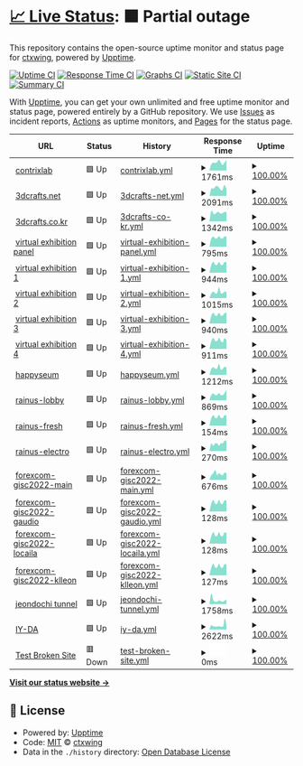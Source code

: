 # [📈 Live Status](https://ctxwing.github.io/upptime): <!--live status--> **🟧 Partial outage**

This repository contains the open-source uptime monitor and status page for [ctxwing](https://ctxwing.github.io/upptime), powered by [Upptime](https://github.com/upptime/upptime).

[![Uptime CI](https://github.com/ctxwing/upptime/workflows/Uptime%20CI/badge.svg)](https://github.com/ctxwing/upptime/actions?query=workflow%3A%22Uptime+CI%22)
[![Response Time CI](https://github.com/ctxwing/upptime/workflows/Response%20Time%20CI/badge.svg)](https://github.com/ctxwing/upptime/actions?query=workflow%3A%22Response+Time+CI%22)
[![Graphs CI](https://github.com/ctxwing/upptime/workflows/Graphs%20CI/badge.svg)](https://github.com/ctxwing/upptime/actions?query=workflow%3A%22Graphs+CI%22)
[![Static Site CI](https://github.com/ctxwing/upptime/workflows/Static%20Site%20CI/badge.svg)](https://github.com/ctxwing/upptime/actions?query=workflow%3A%22Static+Site+CI%22)
[![Summary CI](https://github.com/ctxwing/upptime/workflows/Summary%20CI/badge.svg)](https://github.com/ctxwing/upptime/actions?query=workflow%3A%22Summary+CI%22)

With [Upptime](https://upptime.js.org), you can get your own unlimited and free uptime monitor and status page, powered entirely by a GitHub repository. We use [Issues](https://github.com/ctxwing/upptime/issues) as incident reports, [Actions](https://github.com/ctxwing/upptime/actions) as uptime monitors, and [Pages](https://ctxwing.github.io/upptime) for the status page.

<!--start: status pages-->
<!-- This summary is generated by Upptime (https://github.com/upptime/upptime) -->
<!-- Do not edit this manually, your changes will be overwritten -->
<!-- prettier-ignore -->
| URL | Status | History | Response Time | Uptime |
| --- | ------ | ------- | ------------- | ------ |
| <img alt="" src="https://icons.duckduckgo.com/ip3/www.contrixlab.com.ico" height="13"> [contrixlab](https://www.contrixlab.com) | 🟩 Up | [contrixlab.yml](https://github.com/ctxwing/upptime/commits/HEAD/history/contrixlab.yml) | <details><summary><img alt="Response time graph" src="./graphs/contrixlab/response-time-week.png" height="20"> 1761ms</summary><br><a href="https://ctxwing.github.io/upptime/history/contrixlab"><img alt="Response time 1761" src="https://img.shields.io/endpoint?url=https%3A%2F%2Fraw.githubusercontent.com%2Fctxwing%2Fupptime%2FHEAD%2Fapi%2Fcontrixlab%2Fresponse-time.json"></a><br><a href="https://ctxwing.github.io/upptime/history/contrixlab"><img alt="24-hour response time 1812" src="https://img.shields.io/endpoint?url=https%3A%2F%2Fraw.githubusercontent.com%2Fctxwing%2Fupptime%2FHEAD%2Fapi%2Fcontrixlab%2Fresponse-time-day.json"></a><br><a href="https://ctxwing.github.io/upptime/history/contrixlab"><img alt="7-day response time 1761" src="https://img.shields.io/endpoint?url=https%3A%2F%2Fraw.githubusercontent.com%2Fctxwing%2Fupptime%2FHEAD%2Fapi%2Fcontrixlab%2Fresponse-time-week.json"></a><br><a href="https://ctxwing.github.io/upptime/history/contrixlab"><img alt="30-day response time 1761" src="https://img.shields.io/endpoint?url=https%3A%2F%2Fraw.githubusercontent.com%2Fctxwing%2Fupptime%2FHEAD%2Fapi%2Fcontrixlab%2Fresponse-time-month.json"></a><br><a href="https://ctxwing.github.io/upptime/history/contrixlab"><img alt="1-year response time 1761" src="https://img.shields.io/endpoint?url=https%3A%2F%2Fraw.githubusercontent.com%2Fctxwing%2Fupptime%2FHEAD%2Fapi%2Fcontrixlab%2Fresponse-time-year.json"></a></details> | <details><summary><a href="https://ctxwing.github.io/upptime/history/contrixlab">100.00%</a></summary><a href="https://ctxwing.github.io/upptime/history/contrixlab"><img alt="All-time uptime 100.00%" src="https://img.shields.io/endpoint?url=https%3A%2F%2Fraw.githubusercontent.com%2Fctxwing%2Fupptime%2FHEAD%2Fapi%2Fcontrixlab%2Fuptime.json"></a><br><a href="https://ctxwing.github.io/upptime/history/contrixlab"><img alt="24-hour uptime 100.00%" src="https://img.shields.io/endpoint?url=https%3A%2F%2Fraw.githubusercontent.com%2Fctxwing%2Fupptime%2FHEAD%2Fapi%2Fcontrixlab%2Fuptime-day.json"></a><br><a href="https://ctxwing.github.io/upptime/history/contrixlab"><img alt="7-day uptime 100.00%" src="https://img.shields.io/endpoint?url=https%3A%2F%2Fraw.githubusercontent.com%2Fctxwing%2Fupptime%2FHEAD%2Fapi%2Fcontrixlab%2Fuptime-week.json"></a><br><a href="https://ctxwing.github.io/upptime/history/contrixlab"><img alt="30-day uptime 100.00%" src="https://img.shields.io/endpoint?url=https%3A%2F%2Fraw.githubusercontent.com%2Fctxwing%2Fupptime%2FHEAD%2Fapi%2Fcontrixlab%2Fuptime-month.json"></a><br><a href="https://ctxwing.github.io/upptime/history/contrixlab"><img alt="1-year uptime 100.00%" src="https://img.shields.io/endpoint?url=https%3A%2F%2Fraw.githubusercontent.com%2Fctxwing%2Fupptime%2FHEAD%2Fapi%2Fcontrixlab%2Fuptime-year.json"></a></details>
| <img alt="" src="https://icons.duckduckgo.com/ip3/www.3dcrafts.net.ico" height="13"> [3dcrafts.net](https://www.3dcrafts.net) | 🟩 Up | [3dcrafts-net.yml](https://github.com/ctxwing/upptime/commits/HEAD/history/3dcrafts-net.yml) | <details><summary><img alt="Response time graph" src="./graphs/3dcrafts-net/response-time-week.png" height="20"> 2091ms</summary><br><a href="https://ctxwing.github.io/upptime/history/3dcrafts-net"><img alt="Response time 2091" src="https://img.shields.io/endpoint?url=https%3A%2F%2Fraw.githubusercontent.com%2Fctxwing%2Fupptime%2FHEAD%2Fapi%2F3dcrafts-net%2Fresponse-time.json"></a><br><a href="https://ctxwing.github.io/upptime/history/3dcrafts-net"><img alt="24-hour response time 2185" src="https://img.shields.io/endpoint?url=https%3A%2F%2Fraw.githubusercontent.com%2Fctxwing%2Fupptime%2FHEAD%2Fapi%2F3dcrafts-net%2Fresponse-time-day.json"></a><br><a href="https://ctxwing.github.io/upptime/history/3dcrafts-net"><img alt="7-day response time 2091" src="https://img.shields.io/endpoint?url=https%3A%2F%2Fraw.githubusercontent.com%2Fctxwing%2Fupptime%2FHEAD%2Fapi%2F3dcrafts-net%2Fresponse-time-week.json"></a><br><a href="https://ctxwing.github.io/upptime/history/3dcrafts-net"><img alt="30-day response time 2091" src="https://img.shields.io/endpoint?url=https%3A%2F%2Fraw.githubusercontent.com%2Fctxwing%2Fupptime%2FHEAD%2Fapi%2F3dcrafts-net%2Fresponse-time-month.json"></a><br><a href="https://ctxwing.github.io/upptime/history/3dcrafts-net"><img alt="1-year response time 2091" src="https://img.shields.io/endpoint?url=https%3A%2F%2Fraw.githubusercontent.com%2Fctxwing%2Fupptime%2FHEAD%2Fapi%2F3dcrafts-net%2Fresponse-time-year.json"></a></details> | <details><summary><a href="https://ctxwing.github.io/upptime/history/3dcrafts-net">100.00%</a></summary><a href="https://ctxwing.github.io/upptime/history/3dcrafts-net"><img alt="All-time uptime 100.00%" src="https://img.shields.io/endpoint?url=https%3A%2F%2Fraw.githubusercontent.com%2Fctxwing%2Fupptime%2FHEAD%2Fapi%2F3dcrafts-net%2Fuptime.json"></a><br><a href="https://ctxwing.github.io/upptime/history/3dcrafts-net"><img alt="24-hour uptime 100.00%" src="https://img.shields.io/endpoint?url=https%3A%2F%2Fraw.githubusercontent.com%2Fctxwing%2Fupptime%2FHEAD%2Fapi%2F3dcrafts-net%2Fuptime-day.json"></a><br><a href="https://ctxwing.github.io/upptime/history/3dcrafts-net"><img alt="7-day uptime 100.00%" src="https://img.shields.io/endpoint?url=https%3A%2F%2Fraw.githubusercontent.com%2Fctxwing%2Fupptime%2FHEAD%2Fapi%2F3dcrafts-net%2Fuptime-week.json"></a><br><a href="https://ctxwing.github.io/upptime/history/3dcrafts-net"><img alt="30-day uptime 100.00%" src="https://img.shields.io/endpoint?url=https%3A%2F%2Fraw.githubusercontent.com%2Fctxwing%2Fupptime%2FHEAD%2Fapi%2F3dcrafts-net%2Fuptime-month.json"></a><br><a href="https://ctxwing.github.io/upptime/history/3dcrafts-net"><img alt="1-year uptime 100.00%" src="https://img.shields.io/endpoint?url=https%3A%2F%2Fraw.githubusercontent.com%2Fctxwing%2Fupptime%2FHEAD%2Fapi%2F3dcrafts-net%2Fuptime-year.json"></a></details>
| <img alt="" src="https://icons.duckduckgo.com/ip3/www.3dcrafts.co.kr.ico" height="13"> [3dcrafts.co.kr](https://www.3dcrafts.co.kr) | 🟩 Up | [3dcrafts-co-kr.yml](https://github.com/ctxwing/upptime/commits/HEAD/history/3dcrafts-co-kr.yml) | <details><summary><img alt="Response time graph" src="./graphs/3dcrafts-co-kr/response-time-week.png" height="20"> 1342ms</summary><br><a href="https://ctxwing.github.io/upptime/history/3dcrafts-co-kr"><img alt="Response time 1342" src="https://img.shields.io/endpoint?url=https%3A%2F%2Fraw.githubusercontent.com%2Fctxwing%2Fupptime%2FHEAD%2Fapi%2F3dcrafts-co-kr%2Fresponse-time.json"></a><br><a href="https://ctxwing.github.io/upptime/history/3dcrafts-co-kr"><img alt="24-hour response time 1152" src="https://img.shields.io/endpoint?url=https%3A%2F%2Fraw.githubusercontent.com%2Fctxwing%2Fupptime%2FHEAD%2Fapi%2F3dcrafts-co-kr%2Fresponse-time-day.json"></a><br><a href="https://ctxwing.github.io/upptime/history/3dcrafts-co-kr"><img alt="7-day response time 1342" src="https://img.shields.io/endpoint?url=https%3A%2F%2Fraw.githubusercontent.com%2Fctxwing%2Fupptime%2FHEAD%2Fapi%2F3dcrafts-co-kr%2Fresponse-time-week.json"></a><br><a href="https://ctxwing.github.io/upptime/history/3dcrafts-co-kr"><img alt="30-day response time 1342" src="https://img.shields.io/endpoint?url=https%3A%2F%2Fraw.githubusercontent.com%2Fctxwing%2Fupptime%2FHEAD%2Fapi%2F3dcrafts-co-kr%2Fresponse-time-month.json"></a><br><a href="https://ctxwing.github.io/upptime/history/3dcrafts-co-kr"><img alt="1-year response time 1342" src="https://img.shields.io/endpoint?url=https%3A%2F%2Fraw.githubusercontent.com%2Fctxwing%2Fupptime%2FHEAD%2Fapi%2F3dcrafts-co-kr%2Fresponse-time-year.json"></a></details> | <details><summary><a href="https://ctxwing.github.io/upptime/history/3dcrafts-co-kr">100.00%</a></summary><a href="https://ctxwing.github.io/upptime/history/3dcrafts-co-kr"><img alt="All-time uptime 100.00%" src="https://img.shields.io/endpoint?url=https%3A%2F%2Fraw.githubusercontent.com%2Fctxwing%2Fupptime%2FHEAD%2Fapi%2F3dcrafts-co-kr%2Fuptime.json"></a><br><a href="https://ctxwing.github.io/upptime/history/3dcrafts-co-kr"><img alt="24-hour uptime 100.00%" src="https://img.shields.io/endpoint?url=https%3A%2F%2Fraw.githubusercontent.com%2Fctxwing%2Fupptime%2FHEAD%2Fapi%2F3dcrafts-co-kr%2Fuptime-day.json"></a><br><a href="https://ctxwing.github.io/upptime/history/3dcrafts-co-kr"><img alt="7-day uptime 100.00%" src="https://img.shields.io/endpoint?url=https%3A%2F%2Fraw.githubusercontent.com%2Fctxwing%2Fupptime%2FHEAD%2Fapi%2F3dcrafts-co-kr%2Fuptime-week.json"></a><br><a href="https://ctxwing.github.io/upptime/history/3dcrafts-co-kr"><img alt="30-day uptime 100.00%" src="https://img.shields.io/endpoint?url=https%3A%2F%2Fraw.githubusercontent.com%2Fctxwing%2Fupptime%2FHEAD%2Fapi%2F3dcrafts-co-kr%2Fuptime-month.json"></a><br><a href="https://ctxwing.github.io/upptime/history/3dcrafts-co-kr"><img alt="1-year uptime 100.00%" src="https://img.shields.io/endpoint?url=https%3A%2F%2Fraw.githubusercontent.com%2Fctxwing%2Fupptime%2FHEAD%2Fapi%2F3dcrafts-co-kr%2Fuptime-year.json"></a></details>
| <img alt="" src="https://icons.duckduckgo.com/ip3/www.contrixlab.com.ico" height="13"> [virtual exhibition panel](https://www.contrixlab.com) | 🟩 Up | [virtual-exhibition-panel.yml](https://github.com/ctxwing/upptime/commits/HEAD/history/virtual-exhibition-panel.yml) | <details><summary><img alt="Response time graph" src="./graphs/virtual-exhibition-panel/response-time-week.png" height="20"> 795ms</summary><br><a href="https://ctxwing.github.io/upptime/history/virtual-exhibition-panel"><img alt="Response time 795" src="https://img.shields.io/endpoint?url=https%3A%2F%2Fraw.githubusercontent.com%2Fctxwing%2Fupptime%2FHEAD%2Fapi%2Fvirtual-exhibition-panel%2Fresponse-time.json"></a><br><a href="https://ctxwing.github.io/upptime/history/virtual-exhibition-panel"><img alt="24-hour response time 725" src="https://img.shields.io/endpoint?url=https%3A%2F%2Fraw.githubusercontent.com%2Fctxwing%2Fupptime%2FHEAD%2Fapi%2Fvirtual-exhibition-panel%2Fresponse-time-day.json"></a><br><a href="https://ctxwing.github.io/upptime/history/virtual-exhibition-panel"><img alt="7-day response time 795" src="https://img.shields.io/endpoint?url=https%3A%2F%2Fraw.githubusercontent.com%2Fctxwing%2Fupptime%2FHEAD%2Fapi%2Fvirtual-exhibition-panel%2Fresponse-time-week.json"></a><br><a href="https://ctxwing.github.io/upptime/history/virtual-exhibition-panel"><img alt="30-day response time 795" src="https://img.shields.io/endpoint?url=https%3A%2F%2Fraw.githubusercontent.com%2Fctxwing%2Fupptime%2FHEAD%2Fapi%2Fvirtual-exhibition-panel%2Fresponse-time-month.json"></a><br><a href="https://ctxwing.github.io/upptime/history/virtual-exhibition-panel"><img alt="1-year response time 795" src="https://img.shields.io/endpoint?url=https%3A%2F%2Fraw.githubusercontent.com%2Fctxwing%2Fupptime%2FHEAD%2Fapi%2Fvirtual-exhibition-panel%2Fresponse-time-year.json"></a></details> | <details><summary><a href="https://ctxwing.github.io/upptime/history/virtual-exhibition-panel">100.00%</a></summary><a href="https://ctxwing.github.io/upptime/history/virtual-exhibition-panel"><img alt="All-time uptime 100.00%" src="https://img.shields.io/endpoint?url=https%3A%2F%2Fraw.githubusercontent.com%2Fctxwing%2Fupptime%2FHEAD%2Fapi%2Fvirtual-exhibition-panel%2Fuptime.json"></a><br><a href="https://ctxwing.github.io/upptime/history/virtual-exhibition-panel"><img alt="24-hour uptime 100.00%" src="https://img.shields.io/endpoint?url=https%3A%2F%2Fraw.githubusercontent.com%2Fctxwing%2Fupptime%2FHEAD%2Fapi%2Fvirtual-exhibition-panel%2Fuptime-day.json"></a><br><a href="https://ctxwing.github.io/upptime/history/virtual-exhibition-panel"><img alt="7-day uptime 100.00%" src="https://img.shields.io/endpoint?url=https%3A%2F%2Fraw.githubusercontent.com%2Fctxwing%2Fupptime%2FHEAD%2Fapi%2Fvirtual-exhibition-panel%2Fuptime-week.json"></a><br><a href="https://ctxwing.github.io/upptime/history/virtual-exhibition-panel"><img alt="30-day uptime 100.00%" src="https://img.shields.io/endpoint?url=https%3A%2F%2Fraw.githubusercontent.com%2Fctxwing%2Fupptime%2FHEAD%2Fapi%2Fvirtual-exhibition-panel%2Fuptime-month.json"></a><br><a href="https://ctxwing.github.io/upptime/history/virtual-exhibition-panel"><img alt="1-year uptime 100.00%" src="https://img.shields.io/endpoint?url=https%3A%2F%2Fraw.githubusercontent.com%2Fctxwing%2Fupptime%2FHEAD%2Fapi%2Fvirtual-exhibition-panel%2Fuptime-year.json"></a></details>
| <img alt="" src="https://icons.duckduckgo.com/ip3/ctx.contrixlab.co.kr.ico" height="13"> [virtual exhibition 1](https://ctx.contrixlab.co.kr/main/app-files/) | 🟩 Up | [virtual-exhibition-1.yml](https://github.com/ctxwing/upptime/commits/HEAD/history/virtual-exhibition-1.yml) | <details><summary><img alt="Response time graph" src="./graphs/virtual-exhibition-1/response-time-week.png" height="20"> 944ms</summary><br><a href="https://ctxwing.github.io/upptime/history/virtual-exhibition-1"><img alt="Response time 944" src="https://img.shields.io/endpoint?url=https%3A%2F%2Fraw.githubusercontent.com%2Fctxwing%2Fupptime%2FHEAD%2Fapi%2Fvirtual-exhibition-1%2Fresponse-time.json"></a><br><a href="https://ctxwing.github.io/upptime/history/virtual-exhibition-1"><img alt="24-hour response time 823" src="https://img.shields.io/endpoint?url=https%3A%2F%2Fraw.githubusercontent.com%2Fctxwing%2Fupptime%2FHEAD%2Fapi%2Fvirtual-exhibition-1%2Fresponse-time-day.json"></a><br><a href="https://ctxwing.github.io/upptime/history/virtual-exhibition-1"><img alt="7-day response time 944" src="https://img.shields.io/endpoint?url=https%3A%2F%2Fraw.githubusercontent.com%2Fctxwing%2Fupptime%2FHEAD%2Fapi%2Fvirtual-exhibition-1%2Fresponse-time-week.json"></a><br><a href="https://ctxwing.github.io/upptime/history/virtual-exhibition-1"><img alt="30-day response time 944" src="https://img.shields.io/endpoint?url=https%3A%2F%2Fraw.githubusercontent.com%2Fctxwing%2Fupptime%2FHEAD%2Fapi%2Fvirtual-exhibition-1%2Fresponse-time-month.json"></a><br><a href="https://ctxwing.github.io/upptime/history/virtual-exhibition-1"><img alt="1-year response time 944" src="https://img.shields.io/endpoint?url=https%3A%2F%2Fraw.githubusercontent.com%2Fctxwing%2Fupptime%2FHEAD%2Fapi%2Fvirtual-exhibition-1%2Fresponse-time-year.json"></a></details> | <details><summary><a href="https://ctxwing.github.io/upptime/history/virtual-exhibition-1">100.00%</a></summary><a href="https://ctxwing.github.io/upptime/history/virtual-exhibition-1"><img alt="All-time uptime 100.00%" src="https://img.shields.io/endpoint?url=https%3A%2F%2Fraw.githubusercontent.com%2Fctxwing%2Fupptime%2FHEAD%2Fapi%2Fvirtual-exhibition-1%2Fuptime.json"></a><br><a href="https://ctxwing.github.io/upptime/history/virtual-exhibition-1"><img alt="24-hour uptime 100.00%" src="https://img.shields.io/endpoint?url=https%3A%2F%2Fraw.githubusercontent.com%2Fctxwing%2Fupptime%2FHEAD%2Fapi%2Fvirtual-exhibition-1%2Fuptime-day.json"></a><br><a href="https://ctxwing.github.io/upptime/history/virtual-exhibition-1"><img alt="7-day uptime 100.00%" src="https://img.shields.io/endpoint?url=https%3A%2F%2Fraw.githubusercontent.com%2Fctxwing%2Fupptime%2FHEAD%2Fapi%2Fvirtual-exhibition-1%2Fuptime-week.json"></a><br><a href="https://ctxwing.github.io/upptime/history/virtual-exhibition-1"><img alt="30-day uptime 100.00%" src="https://img.shields.io/endpoint?url=https%3A%2F%2Fraw.githubusercontent.com%2Fctxwing%2Fupptime%2FHEAD%2Fapi%2Fvirtual-exhibition-1%2Fuptime-month.json"></a><br><a href="https://ctxwing.github.io/upptime/history/virtual-exhibition-1"><img alt="1-year uptime 100.00%" src="https://img.shields.io/endpoint?url=https%3A%2F%2Fraw.githubusercontent.com%2Fctxwing%2Fupptime%2FHEAD%2Fapi%2Fvirtual-exhibition-1%2Fuptime-year.json"></a></details>
| <img alt="" src="https://icons.duckduckgo.com/ip3/ctx2.contrixlab.co.kr.ico" height="13"> [virtual exhibition 2](https://ctx2.contrixlab.co.kr/main/app-files/) | 🟩 Up | [virtual-exhibition-2.yml](https://github.com/ctxwing/upptime/commits/HEAD/history/virtual-exhibition-2.yml) | <details><summary><img alt="Response time graph" src="./graphs/virtual-exhibition-2/response-time-week.png" height="20"> 1015ms</summary><br><a href="https://ctxwing.github.io/upptime/history/virtual-exhibition-2"><img alt="Response time 1015" src="https://img.shields.io/endpoint?url=https%3A%2F%2Fraw.githubusercontent.com%2Fctxwing%2Fupptime%2FHEAD%2Fapi%2Fvirtual-exhibition-2%2Fresponse-time.json"></a><br><a href="https://ctxwing.github.io/upptime/history/virtual-exhibition-2"><img alt="24-hour response time 821" src="https://img.shields.io/endpoint?url=https%3A%2F%2Fraw.githubusercontent.com%2Fctxwing%2Fupptime%2FHEAD%2Fapi%2Fvirtual-exhibition-2%2Fresponse-time-day.json"></a><br><a href="https://ctxwing.github.io/upptime/history/virtual-exhibition-2"><img alt="7-day response time 1015" src="https://img.shields.io/endpoint?url=https%3A%2F%2Fraw.githubusercontent.com%2Fctxwing%2Fupptime%2FHEAD%2Fapi%2Fvirtual-exhibition-2%2Fresponse-time-week.json"></a><br><a href="https://ctxwing.github.io/upptime/history/virtual-exhibition-2"><img alt="30-day response time 1015" src="https://img.shields.io/endpoint?url=https%3A%2F%2Fraw.githubusercontent.com%2Fctxwing%2Fupptime%2FHEAD%2Fapi%2Fvirtual-exhibition-2%2Fresponse-time-month.json"></a><br><a href="https://ctxwing.github.io/upptime/history/virtual-exhibition-2"><img alt="1-year response time 1015" src="https://img.shields.io/endpoint?url=https%3A%2F%2Fraw.githubusercontent.com%2Fctxwing%2Fupptime%2FHEAD%2Fapi%2Fvirtual-exhibition-2%2Fresponse-time-year.json"></a></details> | <details><summary><a href="https://ctxwing.github.io/upptime/history/virtual-exhibition-2">100.00%</a></summary><a href="https://ctxwing.github.io/upptime/history/virtual-exhibition-2"><img alt="All-time uptime 100.00%" src="https://img.shields.io/endpoint?url=https%3A%2F%2Fraw.githubusercontent.com%2Fctxwing%2Fupptime%2FHEAD%2Fapi%2Fvirtual-exhibition-2%2Fuptime.json"></a><br><a href="https://ctxwing.github.io/upptime/history/virtual-exhibition-2"><img alt="24-hour uptime 100.00%" src="https://img.shields.io/endpoint?url=https%3A%2F%2Fraw.githubusercontent.com%2Fctxwing%2Fupptime%2FHEAD%2Fapi%2Fvirtual-exhibition-2%2Fuptime-day.json"></a><br><a href="https://ctxwing.github.io/upptime/history/virtual-exhibition-2"><img alt="7-day uptime 100.00%" src="https://img.shields.io/endpoint?url=https%3A%2F%2Fraw.githubusercontent.com%2Fctxwing%2Fupptime%2FHEAD%2Fapi%2Fvirtual-exhibition-2%2Fuptime-week.json"></a><br><a href="https://ctxwing.github.io/upptime/history/virtual-exhibition-2"><img alt="30-day uptime 100.00%" src="https://img.shields.io/endpoint?url=https%3A%2F%2Fraw.githubusercontent.com%2Fctxwing%2Fupptime%2FHEAD%2Fapi%2Fvirtual-exhibition-2%2Fuptime-month.json"></a><br><a href="https://ctxwing.github.io/upptime/history/virtual-exhibition-2"><img alt="1-year uptime 100.00%" src="https://img.shields.io/endpoint?url=https%3A%2F%2Fraw.githubusercontent.com%2Fctxwing%2Fupptime%2FHEAD%2Fapi%2Fvirtual-exhibition-2%2Fuptime-year.json"></a></details>
| <img alt="" src="https://icons.duckduckgo.com/ip3/ctx3.contrixlab.co.kr.ico" height="13"> [virtual exhibition 3](https://ctx3.contrixlab.co.kr/main/app-files/) | 🟩 Up | [virtual-exhibition-3.yml](https://github.com/ctxwing/upptime/commits/HEAD/history/virtual-exhibition-3.yml) | <details><summary><img alt="Response time graph" src="./graphs/virtual-exhibition-3/response-time-week.png" height="20"> 940ms</summary><br><a href="https://ctxwing.github.io/upptime/history/virtual-exhibition-3"><img alt="Response time 940" src="https://img.shields.io/endpoint?url=https%3A%2F%2Fraw.githubusercontent.com%2Fctxwing%2Fupptime%2FHEAD%2Fapi%2Fvirtual-exhibition-3%2Fresponse-time.json"></a><br><a href="https://ctxwing.github.io/upptime/history/virtual-exhibition-3"><img alt="24-hour response time 819" src="https://img.shields.io/endpoint?url=https%3A%2F%2Fraw.githubusercontent.com%2Fctxwing%2Fupptime%2FHEAD%2Fapi%2Fvirtual-exhibition-3%2Fresponse-time-day.json"></a><br><a href="https://ctxwing.github.io/upptime/history/virtual-exhibition-3"><img alt="7-day response time 940" src="https://img.shields.io/endpoint?url=https%3A%2F%2Fraw.githubusercontent.com%2Fctxwing%2Fupptime%2FHEAD%2Fapi%2Fvirtual-exhibition-3%2Fresponse-time-week.json"></a><br><a href="https://ctxwing.github.io/upptime/history/virtual-exhibition-3"><img alt="30-day response time 940" src="https://img.shields.io/endpoint?url=https%3A%2F%2Fraw.githubusercontent.com%2Fctxwing%2Fupptime%2FHEAD%2Fapi%2Fvirtual-exhibition-3%2Fresponse-time-month.json"></a><br><a href="https://ctxwing.github.io/upptime/history/virtual-exhibition-3"><img alt="1-year response time 940" src="https://img.shields.io/endpoint?url=https%3A%2F%2Fraw.githubusercontent.com%2Fctxwing%2Fupptime%2FHEAD%2Fapi%2Fvirtual-exhibition-3%2Fresponse-time-year.json"></a></details> | <details><summary><a href="https://ctxwing.github.io/upptime/history/virtual-exhibition-3">100.00%</a></summary><a href="https://ctxwing.github.io/upptime/history/virtual-exhibition-3"><img alt="All-time uptime 100.00%" src="https://img.shields.io/endpoint?url=https%3A%2F%2Fraw.githubusercontent.com%2Fctxwing%2Fupptime%2FHEAD%2Fapi%2Fvirtual-exhibition-3%2Fuptime.json"></a><br><a href="https://ctxwing.github.io/upptime/history/virtual-exhibition-3"><img alt="24-hour uptime 100.00%" src="https://img.shields.io/endpoint?url=https%3A%2F%2Fraw.githubusercontent.com%2Fctxwing%2Fupptime%2FHEAD%2Fapi%2Fvirtual-exhibition-3%2Fuptime-day.json"></a><br><a href="https://ctxwing.github.io/upptime/history/virtual-exhibition-3"><img alt="7-day uptime 100.00%" src="https://img.shields.io/endpoint?url=https%3A%2F%2Fraw.githubusercontent.com%2Fctxwing%2Fupptime%2FHEAD%2Fapi%2Fvirtual-exhibition-3%2Fuptime-week.json"></a><br><a href="https://ctxwing.github.io/upptime/history/virtual-exhibition-3"><img alt="30-day uptime 100.00%" src="https://img.shields.io/endpoint?url=https%3A%2F%2Fraw.githubusercontent.com%2Fctxwing%2Fupptime%2FHEAD%2Fapi%2Fvirtual-exhibition-3%2Fuptime-month.json"></a><br><a href="https://ctxwing.github.io/upptime/history/virtual-exhibition-3"><img alt="1-year uptime 100.00%" src="https://img.shields.io/endpoint?url=https%3A%2F%2Fraw.githubusercontent.com%2Fctxwing%2Fupptime%2FHEAD%2Fapi%2Fvirtual-exhibition-3%2Fuptime-year.json"></a></details>
| <img alt="" src="https://icons.duckduckgo.com/ip3/ctx4.contrixlab.co.kr.ico" height="13"> [virtual exhibition 4](https://ctx4.contrixlab.co.kr/main/app-files/) | 🟩 Up | [virtual-exhibition-4.yml](https://github.com/ctxwing/upptime/commits/HEAD/history/virtual-exhibition-4.yml) | <details><summary><img alt="Response time graph" src="./graphs/virtual-exhibition-4/response-time-week.png" height="20"> 911ms</summary><br><a href="https://ctxwing.github.io/upptime/history/virtual-exhibition-4"><img alt="Response time 911" src="https://img.shields.io/endpoint?url=https%3A%2F%2Fraw.githubusercontent.com%2Fctxwing%2Fupptime%2FHEAD%2Fapi%2Fvirtual-exhibition-4%2Fresponse-time.json"></a><br><a href="https://ctxwing.github.io/upptime/history/virtual-exhibition-4"><img alt="24-hour response time 817" src="https://img.shields.io/endpoint?url=https%3A%2F%2Fraw.githubusercontent.com%2Fctxwing%2Fupptime%2FHEAD%2Fapi%2Fvirtual-exhibition-4%2Fresponse-time-day.json"></a><br><a href="https://ctxwing.github.io/upptime/history/virtual-exhibition-4"><img alt="7-day response time 911" src="https://img.shields.io/endpoint?url=https%3A%2F%2Fraw.githubusercontent.com%2Fctxwing%2Fupptime%2FHEAD%2Fapi%2Fvirtual-exhibition-4%2Fresponse-time-week.json"></a><br><a href="https://ctxwing.github.io/upptime/history/virtual-exhibition-4"><img alt="30-day response time 911" src="https://img.shields.io/endpoint?url=https%3A%2F%2Fraw.githubusercontent.com%2Fctxwing%2Fupptime%2FHEAD%2Fapi%2Fvirtual-exhibition-4%2Fresponse-time-month.json"></a><br><a href="https://ctxwing.github.io/upptime/history/virtual-exhibition-4"><img alt="1-year response time 911" src="https://img.shields.io/endpoint?url=https%3A%2F%2Fraw.githubusercontent.com%2Fctxwing%2Fupptime%2FHEAD%2Fapi%2Fvirtual-exhibition-4%2Fresponse-time-year.json"></a></details> | <details><summary><a href="https://ctxwing.github.io/upptime/history/virtual-exhibition-4">100.00%</a></summary><a href="https://ctxwing.github.io/upptime/history/virtual-exhibition-4"><img alt="All-time uptime 100.00%" src="https://img.shields.io/endpoint?url=https%3A%2F%2Fraw.githubusercontent.com%2Fctxwing%2Fupptime%2FHEAD%2Fapi%2Fvirtual-exhibition-4%2Fuptime.json"></a><br><a href="https://ctxwing.github.io/upptime/history/virtual-exhibition-4"><img alt="24-hour uptime 100.00%" src="https://img.shields.io/endpoint?url=https%3A%2F%2Fraw.githubusercontent.com%2Fctxwing%2Fupptime%2FHEAD%2Fapi%2Fvirtual-exhibition-4%2Fuptime-day.json"></a><br><a href="https://ctxwing.github.io/upptime/history/virtual-exhibition-4"><img alt="7-day uptime 100.00%" src="https://img.shields.io/endpoint?url=https%3A%2F%2Fraw.githubusercontent.com%2Fctxwing%2Fupptime%2FHEAD%2Fapi%2Fvirtual-exhibition-4%2Fuptime-week.json"></a><br><a href="https://ctxwing.github.io/upptime/history/virtual-exhibition-4"><img alt="30-day uptime 100.00%" src="https://img.shields.io/endpoint?url=https%3A%2F%2Fraw.githubusercontent.com%2Fctxwing%2Fupptime%2FHEAD%2Fapi%2Fvirtual-exhibition-4%2Fuptime-month.json"></a><br><a href="https://ctxwing.github.io/upptime/history/virtual-exhibition-4"><img alt="1-year uptime 100.00%" src="https://img.shields.io/endpoint?url=https%3A%2F%2Fraw.githubusercontent.com%2Fctxwing%2Fupptime%2FHEAD%2Fapi%2Fvirtual-exhibition-4%2Fuptime-year.json"></a></details>
| <img alt="" src="https://icons.duckduckgo.com/ip3/www.happyseum.com.ico" height="13"> [happyseum](https://www.happyseum.com/page/index?tpl=etc%2F3dconfigurator.html) | 🟩 Up | [happyseum.yml](https://github.com/ctxwing/upptime/commits/HEAD/history/happyseum.yml) | <details><summary><img alt="Response time graph" src="./graphs/happyseum/response-time-week.png" height="20"> 1212ms</summary><br><a href="https://ctxwing.github.io/upptime/history/happyseum"><img alt="Response time 1212" src="https://img.shields.io/endpoint?url=https%3A%2F%2Fraw.githubusercontent.com%2Fctxwing%2Fupptime%2FHEAD%2Fapi%2Fhappyseum%2Fresponse-time.json"></a><br><a href="https://ctxwing.github.io/upptime/history/happyseum"><img alt="24-hour response time 1094" src="https://img.shields.io/endpoint?url=https%3A%2F%2Fraw.githubusercontent.com%2Fctxwing%2Fupptime%2FHEAD%2Fapi%2Fhappyseum%2Fresponse-time-day.json"></a><br><a href="https://ctxwing.github.io/upptime/history/happyseum"><img alt="7-day response time 1212" src="https://img.shields.io/endpoint?url=https%3A%2F%2Fraw.githubusercontent.com%2Fctxwing%2Fupptime%2FHEAD%2Fapi%2Fhappyseum%2Fresponse-time-week.json"></a><br><a href="https://ctxwing.github.io/upptime/history/happyseum"><img alt="30-day response time 1212" src="https://img.shields.io/endpoint?url=https%3A%2F%2Fraw.githubusercontent.com%2Fctxwing%2Fupptime%2FHEAD%2Fapi%2Fhappyseum%2Fresponse-time-month.json"></a><br><a href="https://ctxwing.github.io/upptime/history/happyseum"><img alt="1-year response time 1212" src="https://img.shields.io/endpoint?url=https%3A%2F%2Fraw.githubusercontent.com%2Fctxwing%2Fupptime%2FHEAD%2Fapi%2Fhappyseum%2Fresponse-time-year.json"></a></details> | <details><summary><a href="https://ctxwing.github.io/upptime/history/happyseum">100.00%</a></summary><a href="https://ctxwing.github.io/upptime/history/happyseum"><img alt="All-time uptime 100.00%" src="https://img.shields.io/endpoint?url=https%3A%2F%2Fraw.githubusercontent.com%2Fctxwing%2Fupptime%2FHEAD%2Fapi%2Fhappyseum%2Fuptime.json"></a><br><a href="https://ctxwing.github.io/upptime/history/happyseum"><img alt="24-hour uptime 100.00%" src="https://img.shields.io/endpoint?url=https%3A%2F%2Fraw.githubusercontent.com%2Fctxwing%2Fupptime%2FHEAD%2Fapi%2Fhappyseum%2Fuptime-day.json"></a><br><a href="https://ctxwing.github.io/upptime/history/happyseum"><img alt="7-day uptime 100.00%" src="https://img.shields.io/endpoint?url=https%3A%2F%2Fraw.githubusercontent.com%2Fctxwing%2Fupptime%2FHEAD%2Fapi%2Fhappyseum%2Fuptime-week.json"></a><br><a href="https://ctxwing.github.io/upptime/history/happyseum"><img alt="30-day uptime 100.00%" src="https://img.shields.io/endpoint?url=https%3A%2F%2Fraw.githubusercontent.com%2Fctxwing%2Fupptime%2FHEAD%2Fapi%2Fhappyseum%2Fuptime-month.json"></a><br><a href="https://ctxwing.github.io/upptime/history/happyseum"><img alt="1-year uptime 100.00%" src="https://img.shields.io/endpoint?url=https%3A%2F%2Fraw.githubusercontent.com%2Fctxwing%2Fupptime%2FHEAD%2Fapi%2Fhappyseum%2Fuptime-year.json"></a></details>
| <img alt="" src="https://icons.duckduckgo.com/ip3/dev.contrixlab.com.ico" height="13"> [rainus-lobby](https://dev.contrixlab.com/rainus/lobby/app-files/) | 🟩 Up | [rainus-lobby.yml](https://github.com/ctxwing/upptime/commits/HEAD/history/rainus-lobby.yml) | <details><summary><img alt="Response time graph" src="./graphs/rainus-lobby/response-time-week.png" height="20"> 869ms</summary><br><a href="https://ctxwing.github.io/upptime/history/rainus-lobby"><img alt="Response time 869" src="https://img.shields.io/endpoint?url=https%3A%2F%2Fraw.githubusercontent.com%2Fctxwing%2Fupptime%2FHEAD%2Fapi%2Frainus-lobby%2Fresponse-time.json"></a><br><a href="https://ctxwing.github.io/upptime/history/rainus-lobby"><img alt="24-hour response time 694" src="https://img.shields.io/endpoint?url=https%3A%2F%2Fraw.githubusercontent.com%2Fctxwing%2Fupptime%2FHEAD%2Fapi%2Frainus-lobby%2Fresponse-time-day.json"></a><br><a href="https://ctxwing.github.io/upptime/history/rainus-lobby"><img alt="7-day response time 869" src="https://img.shields.io/endpoint?url=https%3A%2F%2Fraw.githubusercontent.com%2Fctxwing%2Fupptime%2FHEAD%2Fapi%2Frainus-lobby%2Fresponse-time-week.json"></a><br><a href="https://ctxwing.github.io/upptime/history/rainus-lobby"><img alt="30-day response time 869" src="https://img.shields.io/endpoint?url=https%3A%2F%2Fraw.githubusercontent.com%2Fctxwing%2Fupptime%2FHEAD%2Fapi%2Frainus-lobby%2Fresponse-time-month.json"></a><br><a href="https://ctxwing.github.io/upptime/history/rainus-lobby"><img alt="1-year response time 869" src="https://img.shields.io/endpoint?url=https%3A%2F%2Fraw.githubusercontent.com%2Fctxwing%2Fupptime%2FHEAD%2Fapi%2Frainus-lobby%2Fresponse-time-year.json"></a></details> | <details><summary><a href="https://ctxwing.github.io/upptime/history/rainus-lobby">100.00%</a></summary><a href="https://ctxwing.github.io/upptime/history/rainus-lobby"><img alt="All-time uptime 100.00%" src="https://img.shields.io/endpoint?url=https%3A%2F%2Fraw.githubusercontent.com%2Fctxwing%2Fupptime%2FHEAD%2Fapi%2Frainus-lobby%2Fuptime.json"></a><br><a href="https://ctxwing.github.io/upptime/history/rainus-lobby"><img alt="24-hour uptime 100.00%" src="https://img.shields.io/endpoint?url=https%3A%2F%2Fraw.githubusercontent.com%2Fctxwing%2Fupptime%2FHEAD%2Fapi%2Frainus-lobby%2Fuptime-day.json"></a><br><a href="https://ctxwing.github.io/upptime/history/rainus-lobby"><img alt="7-day uptime 100.00%" src="https://img.shields.io/endpoint?url=https%3A%2F%2Fraw.githubusercontent.com%2Fctxwing%2Fupptime%2FHEAD%2Fapi%2Frainus-lobby%2Fuptime-week.json"></a><br><a href="https://ctxwing.github.io/upptime/history/rainus-lobby"><img alt="30-day uptime 100.00%" src="https://img.shields.io/endpoint?url=https%3A%2F%2Fraw.githubusercontent.com%2Fctxwing%2Fupptime%2FHEAD%2Fapi%2Frainus-lobby%2Fuptime-month.json"></a><br><a href="https://ctxwing.github.io/upptime/history/rainus-lobby"><img alt="1-year uptime 100.00%" src="https://img.shields.io/endpoint?url=https%3A%2F%2Fraw.githubusercontent.com%2Fctxwing%2Fupptime%2FHEAD%2Fapi%2Frainus-lobby%2Fuptime-year.json"></a></details>
| <img alt="" src="https://icons.duckduckgo.com/ip3/dev.contrixlab.com.ico" height="13"> [rainus-fresh](https://dev.contrixlab.com/rainus/fresh/app-files/) | 🟩 Up | [rainus-fresh.yml](https://github.com/ctxwing/upptime/commits/HEAD/history/rainus-fresh.yml) | <details><summary><img alt="Response time graph" src="./graphs/rainus-fresh/response-time-week.png" height="20"> 154ms</summary><br><a href="https://ctxwing.github.io/upptime/history/rainus-fresh"><img alt="Response time 154" src="https://img.shields.io/endpoint?url=https%3A%2F%2Fraw.githubusercontent.com%2Fctxwing%2Fupptime%2FHEAD%2Fapi%2Frainus-fresh%2Fresponse-time.json"></a><br><a href="https://ctxwing.github.io/upptime/history/rainus-fresh"><img alt="24-hour response time 134" src="https://img.shields.io/endpoint?url=https%3A%2F%2Fraw.githubusercontent.com%2Fctxwing%2Fupptime%2FHEAD%2Fapi%2Frainus-fresh%2Fresponse-time-day.json"></a><br><a href="https://ctxwing.github.io/upptime/history/rainus-fresh"><img alt="7-day response time 154" src="https://img.shields.io/endpoint?url=https%3A%2F%2Fraw.githubusercontent.com%2Fctxwing%2Fupptime%2FHEAD%2Fapi%2Frainus-fresh%2Fresponse-time-week.json"></a><br><a href="https://ctxwing.github.io/upptime/history/rainus-fresh"><img alt="30-day response time 154" src="https://img.shields.io/endpoint?url=https%3A%2F%2Fraw.githubusercontent.com%2Fctxwing%2Fupptime%2FHEAD%2Fapi%2Frainus-fresh%2Fresponse-time-month.json"></a><br><a href="https://ctxwing.github.io/upptime/history/rainus-fresh"><img alt="1-year response time 154" src="https://img.shields.io/endpoint?url=https%3A%2F%2Fraw.githubusercontent.com%2Fctxwing%2Fupptime%2FHEAD%2Fapi%2Frainus-fresh%2Fresponse-time-year.json"></a></details> | <details><summary><a href="https://ctxwing.github.io/upptime/history/rainus-fresh">100.00%</a></summary><a href="https://ctxwing.github.io/upptime/history/rainus-fresh"><img alt="All-time uptime 100.00%" src="https://img.shields.io/endpoint?url=https%3A%2F%2Fraw.githubusercontent.com%2Fctxwing%2Fupptime%2FHEAD%2Fapi%2Frainus-fresh%2Fuptime.json"></a><br><a href="https://ctxwing.github.io/upptime/history/rainus-fresh"><img alt="24-hour uptime 100.00%" src="https://img.shields.io/endpoint?url=https%3A%2F%2Fraw.githubusercontent.com%2Fctxwing%2Fupptime%2FHEAD%2Fapi%2Frainus-fresh%2Fuptime-day.json"></a><br><a href="https://ctxwing.github.io/upptime/history/rainus-fresh"><img alt="7-day uptime 100.00%" src="https://img.shields.io/endpoint?url=https%3A%2F%2Fraw.githubusercontent.com%2Fctxwing%2Fupptime%2FHEAD%2Fapi%2Frainus-fresh%2Fuptime-week.json"></a><br><a href="https://ctxwing.github.io/upptime/history/rainus-fresh"><img alt="30-day uptime 100.00%" src="https://img.shields.io/endpoint?url=https%3A%2F%2Fraw.githubusercontent.com%2Fctxwing%2Fupptime%2FHEAD%2Fapi%2Frainus-fresh%2Fuptime-month.json"></a><br><a href="https://ctxwing.github.io/upptime/history/rainus-fresh"><img alt="1-year uptime 100.00%" src="https://img.shields.io/endpoint?url=https%3A%2F%2Fraw.githubusercontent.com%2Fctxwing%2Fupptime%2FHEAD%2Fapi%2Frainus-fresh%2Fuptime-year.json"></a></details>
| <img alt="" src="https://icons.duckduckgo.com/ip3/dev.contrixlab.com.ico" height="13"> [rainus-electro](https://dev.contrixlab.com/rainus/electro/app-files/) | 🟩 Up | [rainus-electro.yml](https://github.com/ctxwing/upptime/commits/HEAD/history/rainus-electro.yml) | <details><summary><img alt="Response time graph" src="./graphs/rainus-electro/response-time-week.png" height="20"> 270ms</summary><br><a href="https://ctxwing.github.io/upptime/history/rainus-electro"><img alt="Response time 270" src="https://img.shields.io/endpoint?url=https%3A%2F%2Fraw.githubusercontent.com%2Fctxwing%2Fupptime%2FHEAD%2Fapi%2Frainus-electro%2Fresponse-time.json"></a><br><a href="https://ctxwing.github.io/upptime/history/rainus-electro"><img alt="24-hour response time 267" src="https://img.shields.io/endpoint?url=https%3A%2F%2Fraw.githubusercontent.com%2Fctxwing%2Fupptime%2FHEAD%2Fapi%2Frainus-electro%2Fresponse-time-day.json"></a><br><a href="https://ctxwing.github.io/upptime/history/rainus-electro"><img alt="7-day response time 270" src="https://img.shields.io/endpoint?url=https%3A%2F%2Fraw.githubusercontent.com%2Fctxwing%2Fupptime%2FHEAD%2Fapi%2Frainus-electro%2Fresponse-time-week.json"></a><br><a href="https://ctxwing.github.io/upptime/history/rainus-electro"><img alt="30-day response time 270" src="https://img.shields.io/endpoint?url=https%3A%2F%2Fraw.githubusercontent.com%2Fctxwing%2Fupptime%2FHEAD%2Fapi%2Frainus-electro%2Fresponse-time-month.json"></a><br><a href="https://ctxwing.github.io/upptime/history/rainus-electro"><img alt="1-year response time 270" src="https://img.shields.io/endpoint?url=https%3A%2F%2Fraw.githubusercontent.com%2Fctxwing%2Fupptime%2FHEAD%2Fapi%2Frainus-electro%2Fresponse-time-year.json"></a></details> | <details><summary><a href="https://ctxwing.github.io/upptime/history/rainus-electro">100.00%</a></summary><a href="https://ctxwing.github.io/upptime/history/rainus-electro"><img alt="All-time uptime 100.00%" src="https://img.shields.io/endpoint?url=https%3A%2F%2Fraw.githubusercontent.com%2Fctxwing%2Fupptime%2FHEAD%2Fapi%2Frainus-electro%2Fuptime.json"></a><br><a href="https://ctxwing.github.io/upptime/history/rainus-electro"><img alt="24-hour uptime 100.00%" src="https://img.shields.io/endpoint?url=https%3A%2F%2Fraw.githubusercontent.com%2Fctxwing%2Fupptime%2FHEAD%2Fapi%2Frainus-electro%2Fuptime-day.json"></a><br><a href="https://ctxwing.github.io/upptime/history/rainus-electro"><img alt="7-day uptime 100.00%" src="https://img.shields.io/endpoint?url=https%3A%2F%2Fraw.githubusercontent.com%2Fctxwing%2Fupptime%2FHEAD%2Fapi%2Frainus-electro%2Fuptime-week.json"></a><br><a href="https://ctxwing.github.io/upptime/history/rainus-electro"><img alt="30-day uptime 100.00%" src="https://img.shields.io/endpoint?url=https%3A%2F%2Fraw.githubusercontent.com%2Fctxwing%2Fupptime%2FHEAD%2Fapi%2Frainus-electro%2Fuptime-month.json"></a><br><a href="https://ctxwing.github.io/upptime/history/rainus-electro"><img alt="1-year uptime 100.00%" src="https://img.shields.io/endpoint?url=https%3A%2F%2Fraw.githubusercontent.com%2Fctxwing%2Fupptime%2FHEAD%2Fapi%2Frainus-electro%2Fuptime-year.json"></a></details>
| <img alt="" src="https://icons.duckduckgo.com/ip3/biz.contrixlab.com.ico" height="13"> [forexcom-gisc2022-main](https://biz.contrixlab.com/gisc2022/) | 🟩 Up | [forexcom-gisc2022-main.yml](https://github.com/ctxwing/upptime/commits/HEAD/history/forexcom-gisc2022-main.yml) | <details><summary><img alt="Response time graph" src="./graphs/forexcom-gisc2022-main/response-time-week.png" height="20"> 676ms</summary><br><a href="https://ctxwing.github.io/upptime/history/forexcom-gisc2022-main"><img alt="Response time 676" src="https://img.shields.io/endpoint?url=https%3A%2F%2Fraw.githubusercontent.com%2Fctxwing%2Fupptime%2FHEAD%2Fapi%2Fforexcom-gisc2022-main%2Fresponse-time.json"></a><br><a href="https://ctxwing.github.io/upptime/history/forexcom-gisc2022-main"><img alt="24-hour response time 916" src="https://img.shields.io/endpoint?url=https%3A%2F%2Fraw.githubusercontent.com%2Fctxwing%2Fupptime%2FHEAD%2Fapi%2Fforexcom-gisc2022-main%2Fresponse-time-day.json"></a><br><a href="https://ctxwing.github.io/upptime/history/forexcom-gisc2022-main"><img alt="7-day response time 676" src="https://img.shields.io/endpoint?url=https%3A%2F%2Fraw.githubusercontent.com%2Fctxwing%2Fupptime%2FHEAD%2Fapi%2Fforexcom-gisc2022-main%2Fresponse-time-week.json"></a><br><a href="https://ctxwing.github.io/upptime/history/forexcom-gisc2022-main"><img alt="30-day response time 676" src="https://img.shields.io/endpoint?url=https%3A%2F%2Fraw.githubusercontent.com%2Fctxwing%2Fupptime%2FHEAD%2Fapi%2Fforexcom-gisc2022-main%2Fresponse-time-month.json"></a><br><a href="https://ctxwing.github.io/upptime/history/forexcom-gisc2022-main"><img alt="1-year response time 676" src="https://img.shields.io/endpoint?url=https%3A%2F%2Fraw.githubusercontent.com%2Fctxwing%2Fupptime%2FHEAD%2Fapi%2Fforexcom-gisc2022-main%2Fresponse-time-year.json"></a></details> | <details><summary><a href="https://ctxwing.github.io/upptime/history/forexcom-gisc2022-main">100.00%</a></summary><a href="https://ctxwing.github.io/upptime/history/forexcom-gisc2022-main"><img alt="All-time uptime 100.00%" src="https://img.shields.io/endpoint?url=https%3A%2F%2Fraw.githubusercontent.com%2Fctxwing%2Fupptime%2FHEAD%2Fapi%2Fforexcom-gisc2022-main%2Fuptime.json"></a><br><a href="https://ctxwing.github.io/upptime/history/forexcom-gisc2022-main"><img alt="24-hour uptime 100.00%" src="https://img.shields.io/endpoint?url=https%3A%2F%2Fraw.githubusercontent.com%2Fctxwing%2Fupptime%2FHEAD%2Fapi%2Fforexcom-gisc2022-main%2Fuptime-day.json"></a><br><a href="https://ctxwing.github.io/upptime/history/forexcom-gisc2022-main"><img alt="7-day uptime 100.00%" src="https://img.shields.io/endpoint?url=https%3A%2F%2Fraw.githubusercontent.com%2Fctxwing%2Fupptime%2FHEAD%2Fapi%2Fforexcom-gisc2022-main%2Fuptime-week.json"></a><br><a href="https://ctxwing.github.io/upptime/history/forexcom-gisc2022-main"><img alt="30-day uptime 100.00%" src="https://img.shields.io/endpoint?url=https%3A%2F%2Fraw.githubusercontent.com%2Fctxwing%2Fupptime%2FHEAD%2Fapi%2Fforexcom-gisc2022-main%2Fuptime-month.json"></a><br><a href="https://ctxwing.github.io/upptime/history/forexcom-gisc2022-main"><img alt="1-year uptime 100.00%" src="https://img.shields.io/endpoint?url=https%3A%2F%2Fraw.githubusercontent.com%2Fctxwing%2Fupptime%2FHEAD%2Fapi%2Fforexcom-gisc2022-main%2Fuptime-year.json"></a></details>
| <img alt="" src="https://icons.duckduckgo.com/ip3/biz.contrixlab.com.ico" height="13"> [forexcom-gisc2022-gaudio](https://biz.contrixlab.com/gisc2022/gaudio/app-files/) | 🟩 Up | [forexcom-gisc2022-gaudio.yml](https://github.com/ctxwing/upptime/commits/HEAD/history/forexcom-gisc2022-gaudio.yml) | <details><summary><img alt="Response time graph" src="./graphs/forexcom-gisc2022-gaudio/response-time-week.png" height="20"> 128ms</summary><br><a href="https://ctxwing.github.io/upptime/history/forexcom-gisc2022-gaudio"><img alt="Response time 128" src="https://img.shields.io/endpoint?url=https%3A%2F%2Fraw.githubusercontent.com%2Fctxwing%2Fupptime%2FHEAD%2Fapi%2Fforexcom-gisc2022-gaudio%2Fresponse-time.json"></a><br><a href="https://ctxwing.github.io/upptime/history/forexcom-gisc2022-gaudio"><img alt="24-hour response time 107" src="https://img.shields.io/endpoint?url=https%3A%2F%2Fraw.githubusercontent.com%2Fctxwing%2Fupptime%2FHEAD%2Fapi%2Fforexcom-gisc2022-gaudio%2Fresponse-time-day.json"></a><br><a href="https://ctxwing.github.io/upptime/history/forexcom-gisc2022-gaudio"><img alt="7-day response time 128" src="https://img.shields.io/endpoint?url=https%3A%2F%2Fraw.githubusercontent.com%2Fctxwing%2Fupptime%2FHEAD%2Fapi%2Fforexcom-gisc2022-gaudio%2Fresponse-time-week.json"></a><br><a href="https://ctxwing.github.io/upptime/history/forexcom-gisc2022-gaudio"><img alt="30-day response time 128" src="https://img.shields.io/endpoint?url=https%3A%2F%2Fraw.githubusercontent.com%2Fctxwing%2Fupptime%2FHEAD%2Fapi%2Fforexcom-gisc2022-gaudio%2Fresponse-time-month.json"></a><br><a href="https://ctxwing.github.io/upptime/history/forexcom-gisc2022-gaudio"><img alt="1-year response time 128" src="https://img.shields.io/endpoint?url=https%3A%2F%2Fraw.githubusercontent.com%2Fctxwing%2Fupptime%2FHEAD%2Fapi%2Fforexcom-gisc2022-gaudio%2Fresponse-time-year.json"></a></details> | <details><summary><a href="https://ctxwing.github.io/upptime/history/forexcom-gisc2022-gaudio">100.00%</a></summary><a href="https://ctxwing.github.io/upptime/history/forexcom-gisc2022-gaudio"><img alt="All-time uptime 100.00%" src="https://img.shields.io/endpoint?url=https%3A%2F%2Fraw.githubusercontent.com%2Fctxwing%2Fupptime%2FHEAD%2Fapi%2Fforexcom-gisc2022-gaudio%2Fuptime.json"></a><br><a href="https://ctxwing.github.io/upptime/history/forexcom-gisc2022-gaudio"><img alt="24-hour uptime 100.00%" src="https://img.shields.io/endpoint?url=https%3A%2F%2Fraw.githubusercontent.com%2Fctxwing%2Fupptime%2FHEAD%2Fapi%2Fforexcom-gisc2022-gaudio%2Fuptime-day.json"></a><br><a href="https://ctxwing.github.io/upptime/history/forexcom-gisc2022-gaudio"><img alt="7-day uptime 100.00%" src="https://img.shields.io/endpoint?url=https%3A%2F%2Fraw.githubusercontent.com%2Fctxwing%2Fupptime%2FHEAD%2Fapi%2Fforexcom-gisc2022-gaudio%2Fuptime-week.json"></a><br><a href="https://ctxwing.github.io/upptime/history/forexcom-gisc2022-gaudio"><img alt="30-day uptime 100.00%" src="https://img.shields.io/endpoint?url=https%3A%2F%2Fraw.githubusercontent.com%2Fctxwing%2Fupptime%2FHEAD%2Fapi%2Fforexcom-gisc2022-gaudio%2Fuptime-month.json"></a><br><a href="https://ctxwing.github.io/upptime/history/forexcom-gisc2022-gaudio"><img alt="1-year uptime 100.00%" src="https://img.shields.io/endpoint?url=https%3A%2F%2Fraw.githubusercontent.com%2Fctxwing%2Fupptime%2FHEAD%2Fapi%2Fforexcom-gisc2022-gaudio%2Fuptime-year.json"></a></details>
| <img alt="" src="https://icons.duckduckgo.com/ip3/biz.contrixlab.com.ico" height="13"> [forexcom-gisc2022-locaila](https://biz.contrixlab.com/gisc2022/locaila/app-files/) | 🟩 Up | [forexcom-gisc2022-locaila.yml](https://github.com/ctxwing/upptime/commits/HEAD/history/forexcom-gisc2022-locaila.yml) | <details><summary><img alt="Response time graph" src="./graphs/forexcom-gisc2022-locaila/response-time-week.png" height="20"> 128ms</summary><br><a href="https://ctxwing.github.io/upptime/history/forexcom-gisc2022-locaila"><img alt="Response time 128" src="https://img.shields.io/endpoint?url=https%3A%2F%2Fraw.githubusercontent.com%2Fctxwing%2Fupptime%2FHEAD%2Fapi%2Fforexcom-gisc2022-locaila%2Fresponse-time.json"></a><br><a href="https://ctxwing.github.io/upptime/history/forexcom-gisc2022-locaila"><img alt="24-hour response time 108" src="https://img.shields.io/endpoint?url=https%3A%2F%2Fraw.githubusercontent.com%2Fctxwing%2Fupptime%2FHEAD%2Fapi%2Fforexcom-gisc2022-locaila%2Fresponse-time-day.json"></a><br><a href="https://ctxwing.github.io/upptime/history/forexcom-gisc2022-locaila"><img alt="7-day response time 128" src="https://img.shields.io/endpoint?url=https%3A%2F%2Fraw.githubusercontent.com%2Fctxwing%2Fupptime%2FHEAD%2Fapi%2Fforexcom-gisc2022-locaila%2Fresponse-time-week.json"></a><br><a href="https://ctxwing.github.io/upptime/history/forexcom-gisc2022-locaila"><img alt="30-day response time 128" src="https://img.shields.io/endpoint?url=https%3A%2F%2Fraw.githubusercontent.com%2Fctxwing%2Fupptime%2FHEAD%2Fapi%2Fforexcom-gisc2022-locaila%2Fresponse-time-month.json"></a><br><a href="https://ctxwing.github.io/upptime/history/forexcom-gisc2022-locaila"><img alt="1-year response time 128" src="https://img.shields.io/endpoint?url=https%3A%2F%2Fraw.githubusercontent.com%2Fctxwing%2Fupptime%2FHEAD%2Fapi%2Fforexcom-gisc2022-locaila%2Fresponse-time-year.json"></a></details> | <details><summary><a href="https://ctxwing.github.io/upptime/history/forexcom-gisc2022-locaila">100.00%</a></summary><a href="https://ctxwing.github.io/upptime/history/forexcom-gisc2022-locaila"><img alt="All-time uptime 100.00%" src="https://img.shields.io/endpoint?url=https%3A%2F%2Fraw.githubusercontent.com%2Fctxwing%2Fupptime%2FHEAD%2Fapi%2Fforexcom-gisc2022-locaila%2Fuptime.json"></a><br><a href="https://ctxwing.github.io/upptime/history/forexcom-gisc2022-locaila"><img alt="24-hour uptime 100.00%" src="https://img.shields.io/endpoint?url=https%3A%2F%2Fraw.githubusercontent.com%2Fctxwing%2Fupptime%2FHEAD%2Fapi%2Fforexcom-gisc2022-locaila%2Fuptime-day.json"></a><br><a href="https://ctxwing.github.io/upptime/history/forexcom-gisc2022-locaila"><img alt="7-day uptime 100.00%" src="https://img.shields.io/endpoint?url=https%3A%2F%2Fraw.githubusercontent.com%2Fctxwing%2Fupptime%2FHEAD%2Fapi%2Fforexcom-gisc2022-locaila%2Fuptime-week.json"></a><br><a href="https://ctxwing.github.io/upptime/history/forexcom-gisc2022-locaila"><img alt="30-day uptime 100.00%" src="https://img.shields.io/endpoint?url=https%3A%2F%2Fraw.githubusercontent.com%2Fctxwing%2Fupptime%2FHEAD%2Fapi%2Fforexcom-gisc2022-locaila%2Fuptime-month.json"></a><br><a href="https://ctxwing.github.io/upptime/history/forexcom-gisc2022-locaila"><img alt="1-year uptime 100.00%" src="https://img.shields.io/endpoint?url=https%3A%2F%2Fraw.githubusercontent.com%2Fctxwing%2Fupptime%2FHEAD%2Fapi%2Fforexcom-gisc2022-locaila%2Fuptime-year.json"></a></details>
| <img alt="" src="https://icons.duckduckgo.com/ip3/biz.contrixlab.com.ico" height="13"> [forexcom-gisc2022-klleon](https://biz.contrixlab.com/gisc2022/klleon/app-files/) | 🟩 Up | [forexcom-gisc2022-klleon.yml](https://github.com/ctxwing/upptime/commits/HEAD/history/forexcom-gisc2022-klleon.yml) | <details><summary><img alt="Response time graph" src="./graphs/forexcom-gisc2022-klleon/response-time-week.png" height="20"> 127ms</summary><br><a href="https://ctxwing.github.io/upptime/history/forexcom-gisc2022-klleon"><img alt="Response time 127" src="https://img.shields.io/endpoint?url=https%3A%2F%2Fraw.githubusercontent.com%2Fctxwing%2Fupptime%2FHEAD%2Fapi%2Fforexcom-gisc2022-klleon%2Fresponse-time.json"></a><br><a href="https://ctxwing.github.io/upptime/history/forexcom-gisc2022-klleon"><img alt="24-hour response time 108" src="https://img.shields.io/endpoint?url=https%3A%2F%2Fraw.githubusercontent.com%2Fctxwing%2Fupptime%2FHEAD%2Fapi%2Fforexcom-gisc2022-klleon%2Fresponse-time-day.json"></a><br><a href="https://ctxwing.github.io/upptime/history/forexcom-gisc2022-klleon"><img alt="7-day response time 127" src="https://img.shields.io/endpoint?url=https%3A%2F%2Fraw.githubusercontent.com%2Fctxwing%2Fupptime%2FHEAD%2Fapi%2Fforexcom-gisc2022-klleon%2Fresponse-time-week.json"></a><br><a href="https://ctxwing.github.io/upptime/history/forexcom-gisc2022-klleon"><img alt="30-day response time 127" src="https://img.shields.io/endpoint?url=https%3A%2F%2Fraw.githubusercontent.com%2Fctxwing%2Fupptime%2FHEAD%2Fapi%2Fforexcom-gisc2022-klleon%2Fresponse-time-month.json"></a><br><a href="https://ctxwing.github.io/upptime/history/forexcom-gisc2022-klleon"><img alt="1-year response time 127" src="https://img.shields.io/endpoint?url=https%3A%2F%2Fraw.githubusercontent.com%2Fctxwing%2Fupptime%2FHEAD%2Fapi%2Fforexcom-gisc2022-klleon%2Fresponse-time-year.json"></a></details> | <details><summary><a href="https://ctxwing.github.io/upptime/history/forexcom-gisc2022-klleon">100.00%</a></summary><a href="https://ctxwing.github.io/upptime/history/forexcom-gisc2022-klleon"><img alt="All-time uptime 100.00%" src="https://img.shields.io/endpoint?url=https%3A%2F%2Fraw.githubusercontent.com%2Fctxwing%2Fupptime%2FHEAD%2Fapi%2Fforexcom-gisc2022-klleon%2Fuptime.json"></a><br><a href="https://ctxwing.github.io/upptime/history/forexcom-gisc2022-klleon"><img alt="24-hour uptime 100.00%" src="https://img.shields.io/endpoint?url=https%3A%2F%2Fraw.githubusercontent.com%2Fctxwing%2Fupptime%2FHEAD%2Fapi%2Fforexcom-gisc2022-klleon%2Fuptime-day.json"></a><br><a href="https://ctxwing.github.io/upptime/history/forexcom-gisc2022-klleon"><img alt="7-day uptime 100.00%" src="https://img.shields.io/endpoint?url=https%3A%2F%2Fraw.githubusercontent.com%2Fctxwing%2Fupptime%2FHEAD%2Fapi%2Fforexcom-gisc2022-klleon%2Fuptime-week.json"></a><br><a href="https://ctxwing.github.io/upptime/history/forexcom-gisc2022-klleon"><img alt="30-day uptime 100.00%" src="https://img.shields.io/endpoint?url=https%3A%2F%2Fraw.githubusercontent.com%2Fctxwing%2Fupptime%2FHEAD%2Fapi%2Fforexcom-gisc2022-klleon%2Fuptime-month.json"></a><br><a href="https://ctxwing.github.io/upptime/history/forexcom-gisc2022-klleon"><img alt="1-year uptime 100.00%" src="https://img.shields.io/endpoint?url=https%3A%2F%2Fraw.githubusercontent.com%2Fctxwing%2Fupptime%2FHEAD%2Fapi%2Fforexcom-gisc2022-klleon%2Fuptime-year.json"></a></details>
| <img alt="" src="https://icons.duckduckgo.com/ip3/lancer.contrixlab.com.ico" height="13"> [jeondochi tunnel](https://lancer.contrixlab.com) | 🟩 Up | [jeondochi-tunnel.yml](https://github.com/ctxwing/upptime/commits/HEAD/history/jeondochi-tunnel.yml) | <details><summary><img alt="Response time graph" src="./graphs/jeondochi-tunnel/response-time-week.png" height="20"> 1758ms</summary><br><a href="https://ctxwing.github.io/upptime/history/jeondochi-tunnel"><img alt="Response time 1758" src="https://img.shields.io/endpoint?url=https%3A%2F%2Fraw.githubusercontent.com%2Fctxwing%2Fupptime%2FHEAD%2Fapi%2Fjeondochi-tunnel%2Fresponse-time.json"></a><br><a href="https://ctxwing.github.io/upptime/history/jeondochi-tunnel"><img alt="24-hour response time 2353" src="https://img.shields.io/endpoint?url=https%3A%2F%2Fraw.githubusercontent.com%2Fctxwing%2Fupptime%2FHEAD%2Fapi%2Fjeondochi-tunnel%2Fresponse-time-day.json"></a><br><a href="https://ctxwing.github.io/upptime/history/jeondochi-tunnel"><img alt="7-day response time 1758" src="https://img.shields.io/endpoint?url=https%3A%2F%2Fraw.githubusercontent.com%2Fctxwing%2Fupptime%2FHEAD%2Fapi%2Fjeondochi-tunnel%2Fresponse-time-week.json"></a><br><a href="https://ctxwing.github.io/upptime/history/jeondochi-tunnel"><img alt="30-day response time 1758" src="https://img.shields.io/endpoint?url=https%3A%2F%2Fraw.githubusercontent.com%2Fctxwing%2Fupptime%2FHEAD%2Fapi%2Fjeondochi-tunnel%2Fresponse-time-month.json"></a><br><a href="https://ctxwing.github.io/upptime/history/jeondochi-tunnel"><img alt="1-year response time 1758" src="https://img.shields.io/endpoint?url=https%3A%2F%2Fraw.githubusercontent.com%2Fctxwing%2Fupptime%2FHEAD%2Fapi%2Fjeondochi-tunnel%2Fresponse-time-year.json"></a></details> | <details><summary><a href="https://ctxwing.github.io/upptime/history/jeondochi-tunnel">100.00%</a></summary><a href="https://ctxwing.github.io/upptime/history/jeondochi-tunnel"><img alt="All-time uptime 100.00%" src="https://img.shields.io/endpoint?url=https%3A%2F%2Fraw.githubusercontent.com%2Fctxwing%2Fupptime%2FHEAD%2Fapi%2Fjeondochi-tunnel%2Fuptime.json"></a><br><a href="https://ctxwing.github.io/upptime/history/jeondochi-tunnel"><img alt="24-hour uptime 100.00%" src="https://img.shields.io/endpoint?url=https%3A%2F%2Fraw.githubusercontent.com%2Fctxwing%2Fupptime%2FHEAD%2Fapi%2Fjeondochi-tunnel%2Fuptime-day.json"></a><br><a href="https://ctxwing.github.io/upptime/history/jeondochi-tunnel"><img alt="7-day uptime 100.00%" src="https://img.shields.io/endpoint?url=https%3A%2F%2Fraw.githubusercontent.com%2Fctxwing%2Fupptime%2FHEAD%2Fapi%2Fjeondochi-tunnel%2Fuptime-week.json"></a><br><a href="https://ctxwing.github.io/upptime/history/jeondochi-tunnel"><img alt="30-day uptime 100.00%" src="https://img.shields.io/endpoint?url=https%3A%2F%2Fraw.githubusercontent.com%2Fctxwing%2Fupptime%2FHEAD%2Fapi%2Fjeondochi-tunnel%2Fuptime-month.json"></a><br><a href="https://ctxwing.github.io/upptime/history/jeondochi-tunnel"><img alt="1-year uptime 100.00%" src="https://img.shields.io/endpoint?url=https%3A%2F%2Fraw.githubusercontent.com%2Fctxwing%2Fupptime%2FHEAD%2Fapi%2Fjeondochi-tunnel%2Fuptime-year.json"></a></details>
| <img alt="" src="https://icons.duckduckgo.com/ip3/www.iy-da.co.kr.ico" height="13"> [IY-DA](https://www.iy-da.co.kr/) | 🟩 Up | [iy-da.yml](https://github.com/ctxwing/upptime/commits/HEAD/history/iy-da.yml) | <details><summary><img alt="Response time graph" src="./graphs/iy-da/response-time-week.png" height="20"> 2622ms</summary><br><a href="https://ctxwing.github.io/upptime/history/iy-da"><img alt="Response time 2622" src="https://img.shields.io/endpoint?url=https%3A%2F%2Fraw.githubusercontent.com%2Fctxwing%2Fupptime%2FHEAD%2Fapi%2Fiy-da%2Fresponse-time.json"></a><br><a href="https://ctxwing.github.io/upptime/history/iy-da"><img alt="24-hour response time 1795" src="https://img.shields.io/endpoint?url=https%3A%2F%2Fraw.githubusercontent.com%2Fctxwing%2Fupptime%2FHEAD%2Fapi%2Fiy-da%2Fresponse-time-day.json"></a><br><a href="https://ctxwing.github.io/upptime/history/iy-da"><img alt="7-day response time 2622" src="https://img.shields.io/endpoint?url=https%3A%2F%2Fraw.githubusercontent.com%2Fctxwing%2Fupptime%2FHEAD%2Fapi%2Fiy-da%2Fresponse-time-week.json"></a><br><a href="https://ctxwing.github.io/upptime/history/iy-da"><img alt="30-day response time 2622" src="https://img.shields.io/endpoint?url=https%3A%2F%2Fraw.githubusercontent.com%2Fctxwing%2Fupptime%2FHEAD%2Fapi%2Fiy-da%2Fresponse-time-month.json"></a><br><a href="https://ctxwing.github.io/upptime/history/iy-da"><img alt="1-year response time 2622" src="https://img.shields.io/endpoint?url=https%3A%2F%2Fraw.githubusercontent.com%2Fctxwing%2Fupptime%2FHEAD%2Fapi%2Fiy-da%2Fresponse-time-year.json"></a></details> | <details><summary><a href="https://ctxwing.github.io/upptime/history/iy-da">100.00%</a></summary><a href="https://ctxwing.github.io/upptime/history/iy-da"><img alt="All-time uptime 100.00%" src="https://img.shields.io/endpoint?url=https%3A%2F%2Fraw.githubusercontent.com%2Fctxwing%2Fupptime%2FHEAD%2Fapi%2Fiy-da%2Fuptime.json"></a><br><a href="https://ctxwing.github.io/upptime/history/iy-da"><img alt="24-hour uptime 100.00%" src="https://img.shields.io/endpoint?url=https%3A%2F%2Fraw.githubusercontent.com%2Fctxwing%2Fupptime%2FHEAD%2Fapi%2Fiy-da%2Fuptime-day.json"></a><br><a href="https://ctxwing.github.io/upptime/history/iy-da"><img alt="7-day uptime 100.00%" src="https://img.shields.io/endpoint?url=https%3A%2F%2Fraw.githubusercontent.com%2Fctxwing%2Fupptime%2FHEAD%2Fapi%2Fiy-da%2Fuptime-week.json"></a><br><a href="https://ctxwing.github.io/upptime/history/iy-da"><img alt="30-day uptime 100.00%" src="https://img.shields.io/endpoint?url=https%3A%2F%2Fraw.githubusercontent.com%2Fctxwing%2Fupptime%2FHEAD%2Fapi%2Fiy-da%2Fuptime-month.json"></a><br><a href="https://ctxwing.github.io/upptime/history/iy-da"><img alt="1-year uptime 100.00%" src="https://img.shields.io/endpoint?url=https%3A%2F%2Fraw.githubusercontent.com%2Fctxwing%2Fupptime%2FHEAD%2Fapi%2Fiy-da%2Fuptime-year.json"></a></details>
| <img alt="" src="https://icons.duckduckgo.com/ip3/thissitedoesnotexist.koj.co.ico" height="13"> [Test Broken Site](https://thissitedoesnotexist.koj.co) | 🟥 Down | [test-broken-site.yml](https://github.com/ctxwing/upptime/commits/HEAD/history/test-broken-site.yml) | <details><summary><img alt="Response time graph" src="./graphs/test-broken-site/response-time-week.png" height="20"> 0ms</summary><br><a href="https://ctxwing.github.io/upptime/history/test-broken-site"><img alt="Response time 0" src="https://img.shields.io/endpoint?url=https%3A%2F%2Fraw.githubusercontent.com%2Fctxwing%2Fupptime%2FHEAD%2Fapi%2Ftest-broken-site%2Fresponse-time.json"></a><br><a href="https://ctxwing.github.io/upptime/history/test-broken-site"><img alt="24-hour response time 0" src="https://img.shields.io/endpoint?url=https%3A%2F%2Fraw.githubusercontent.com%2Fctxwing%2Fupptime%2FHEAD%2Fapi%2Ftest-broken-site%2Fresponse-time-day.json"></a><br><a href="https://ctxwing.github.io/upptime/history/test-broken-site"><img alt="7-day response time 0" src="https://img.shields.io/endpoint?url=https%3A%2F%2Fraw.githubusercontent.com%2Fctxwing%2Fupptime%2FHEAD%2Fapi%2Ftest-broken-site%2Fresponse-time-week.json"></a><br><a href="https://ctxwing.github.io/upptime/history/test-broken-site"><img alt="30-day response time 0" src="https://img.shields.io/endpoint?url=https%3A%2F%2Fraw.githubusercontent.com%2Fctxwing%2Fupptime%2FHEAD%2Fapi%2Ftest-broken-site%2Fresponse-time-month.json"></a><br><a href="https://ctxwing.github.io/upptime/history/test-broken-site"><img alt="1-year response time 0" src="https://img.shields.io/endpoint?url=https%3A%2F%2Fraw.githubusercontent.com%2Fctxwing%2Fupptime%2FHEAD%2Fapi%2Ftest-broken-site%2Fresponse-time-year.json"></a></details> | <details><summary><a href="https://ctxwing.github.io/upptime/history/test-broken-site">100.00%</a></summary><a href="https://ctxwing.github.io/upptime/history/test-broken-site"><img alt="All-time uptime 100.00%" src="https://img.shields.io/endpoint?url=https%3A%2F%2Fraw.githubusercontent.com%2Fctxwing%2Fupptime%2FHEAD%2Fapi%2Ftest-broken-site%2Fuptime.json"></a><br><a href="https://ctxwing.github.io/upptime/history/test-broken-site"><img alt="24-hour uptime 100.00%" src="https://img.shields.io/endpoint?url=https%3A%2F%2Fraw.githubusercontent.com%2Fctxwing%2Fupptime%2FHEAD%2Fapi%2Ftest-broken-site%2Fuptime-day.json"></a><br><a href="https://ctxwing.github.io/upptime/history/test-broken-site"><img alt="7-day uptime 100.00%" src="https://img.shields.io/endpoint?url=https%3A%2F%2Fraw.githubusercontent.com%2Fctxwing%2Fupptime%2FHEAD%2Fapi%2Ftest-broken-site%2Fuptime-week.json"></a><br><a href="https://ctxwing.github.io/upptime/history/test-broken-site"><img alt="30-day uptime 100.00%" src="https://img.shields.io/endpoint?url=https%3A%2F%2Fraw.githubusercontent.com%2Fctxwing%2Fupptime%2FHEAD%2Fapi%2Ftest-broken-site%2Fuptime-month.json"></a><br><a href="https://ctxwing.github.io/upptime/history/test-broken-site"><img alt="1-year uptime 100.00%" src="https://img.shields.io/endpoint?url=https%3A%2F%2Fraw.githubusercontent.com%2Fctxwing%2Fupptime%2FHEAD%2Fapi%2Ftest-broken-site%2Fuptime-year.json"></a></details>

<!--end: status pages-->

[**Visit our status website →**](https://ctxwing.github.io/upptime)

## 📄 License

- Powered by: [Upptime](https://github.com/upptime/upptime)
- Code: [MIT](./LICENSE) © [ctxwing](https://ctxwing.github.io/upptime)
- Data in the `./history` directory: [Open Database License](https://opendatacommons.org/licenses/odbl/1-0/)
